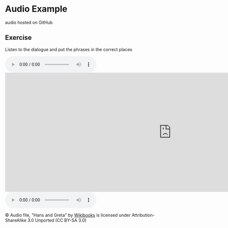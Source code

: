 <h1>Audio Example</h1>
<p>audio hosted on GitHub</p>
<h2>Exercise</h2>
<p>Listen to the dialogue and put the phrases in the correct places</p>
 <audio controls>
  <source src="assets/audio/Dialogue_franz_greta_1.ogg.mp3" type="audio/mpeg">
  Your browser does not support the audio tag.
</audio> 

<iframe src="https://h5p.org/h5p/embed/363851" width="1090" height="392" frameborder="0" allowfullscreen="allowfullscreen"></iframe><script src="https://h5p.org/sites/all/modules/h5p/library/js/h5p-resizer.js" charset="UTF-8"></script>



<audio controls>
  
  <source src="https://github.com/martinbarge/sml209-18-sts/blob/master/assets/mart/Dialogue_franz_greta_1.ogg.mp3" type="audio/mpeg">
Your browser does not support the audio element.
</audio>



<p>&copy; Audio file, "Hans and Greta" by <a href="https://en.wikibooks.org/wiki/German/Level_I/Wie_hei%C3%9Ft_du%3F">Wikibooks</a> is licensed under Attribution-ShareAlike 3.0 Unported (CC BY-SA 3.0) 
<p>

